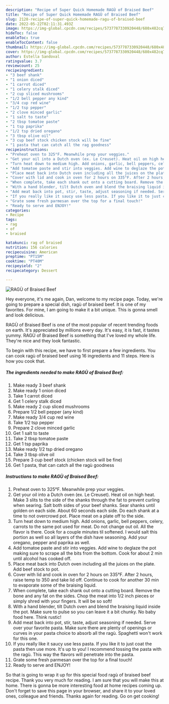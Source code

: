```yaml
---
description: "Recipe of Super Quick Homemade RAGÙ of Braised Beef"
title: "Recipe of Super Quick Homemade RAGÙ of Braised Beef"
slug: 2128-recipe-of-super-quick-homemade-ragu-of-braised-beef
date: 2022-05-22T02:11:31.493Z
image: https://img-global.cpcdn.com/recipes/5737787330920448/680x482cq70/ragu-of-braised-beef-recipe-main-photo.jpg
hideToc: false
enableToc: true
enableTocContent: false
thumbnail: https://img-global.cpcdn.com/recipes/5737787330920448/680x482cq70/ragu-of-braised-beef-recipe-main-photo.jpg
cover: https://img-global.cpcdn.com/recipes/5737787330920448/680x482cq70/ragu-of-braised-beef-recipe-main-photo.jpg
author: Estella Sandoval
ratingvalue: 3.7
reviewcount: 25
recipeingredient:
- "3 beef shank"
- "1 onion diced"
- "1 carrot diced"
- "1 celery stalk diced"
- "2 cup sliced mushrooms"
- "1/2 bell pepper any kind"
- "3/4 cup red wine"
- "1/2 tsp pepper"
- "2 clove minced garlic"
- "1 salt to taste"
- "2 tbsp tomatoe paste"
- "1 tsp paprika"
- "1/2 tsp dried oregano"
- "3 tbsp olive oil"
- "3 cup beef stock chicken stock will be fine"
- "1 pasta that can catch all the rag goodness"
recipeinstructions:
- "Preheat oven to 325°F. Meanwhile prep your veggies."
- "Get your oil into a Dutch oven (ex. Le Creuset). Heat oil on high heat. Make 3 slits to the side of the shanks through the fat to prevent curling when searing. Salt both sides of your beef shanks. Sear shanks until golden on each side. About 60 seconds each side. Do each shank at a time to not overcrowd pot. Place meat on a plate off to the side."
- "Turn heat down to medium high. Add onions, garlic, bell peppers, celery, carrots to the same pot used for meat. Do not change out oil. All the flavor is there. Cook for a couple minutes til softened. I would salt this portion as well so all layers of the dish have seasoning. Add your oregano, pepper and paprika as well."
- "Add tomatoe paste and stir into veggies. Add wine to deglaze the pot making sure to scrape all the bits from the bottom. Cook for about 2 min until alcohol has cooked off."
- "Place meat back into Dutch oven including all the juices on the plate. Add beef stock to pot."
- "Cover with lid and cook in oven for 2 hours on 335°F. After 2 hours, raise temp to 350 and take lid off. Continue to cook for another 30 min to evaporate some of the braising liquid."
- "When complete, take each shank out onto a cutting board. Remove the bone and any fat on the sides. Chop the meat into 1/2 inch pieces or simply shred with your fingers. It will be so soft!"
- "With a hand blender, tilt Dutch oven and blend the braising liquid inside the pot. Make sure to pulse so you can leave it a bit chunky. No baby food here. Think rustic!"
- "Add meat back into pot, stir, taste, adjust seasoning if needed. Serve over your favorite pasta. Make sure there are plenty of openings or curves in your pasta choice to absorb all the ragù. Spaghetti won&#39;t work for this one."
- "If you really like it saucy use less pasta. If you like it to just coat the pasta then use more. It&#39;s up to you! I recommend tossing the pasta with the ragù. This way the flavors will penetrate into the pasta."
- "Grate some fresh parmesan over the top for a final touch!"
- "Ready to serve and ENJOY!"
categories:
- Recipe
tags:
- rag
- of
- braised

katakunci: rag of braised 
nutrition: 156 calories
recipecuisine: American
preptime: "PT15M"
cooktime: "PT40M"
recipeyield: "2"
recipecategory: Dessert

---
```



![RAGÙ of Braised Beef](https://img-global.cpcdn.com/recipes/5737787330920448/680x482cq70/ragu-of-braised-beef-recipe-main-photo.jpg)

Hey everyone, it's me again, Dan, welcome to my recipe page. Today, we're going to prepare a special dish, ragù of braised beef. It is one of my favorites. For mine, I am going to make it a bit unique. This is gonna smell and look delicious.

RAGÙ of Braised Beef is one of the most popular of recent trending foods on earth. It's appreciated by millions every day. It's easy, it is fast, it tastes yummy. RAGÙ of Braised Beef is something that I've loved my whole life. They're nice and they look fantastic.




To begin with this recipe, we have to first prepare a few ingredients. You can cook ragù of braised beef using 16 ingredients and 11 steps. Here is how you cook that.

<!--inarticleads1-->

##### The ingredients needed to make RAGÙ of Braised Beef:

1. Make ready 3 beef shank
1. Make ready 1 onion diced
1. Take 1 carrot diced
1. Get 1 celery stalk diced
1. Make ready 2 cup sliced mushrooms
1. Prepare 1/2 bell pepper (any kind)
1. Make ready 3/4 cup red wine
1. Take 1/2 tsp pepper
1. Prepare 2 clove minced garlic
1. Get 1 salt to taste
1. Take 2 tbsp tomatoe paste
1. Get 1 tsp paprika
1. Make ready 1/2 tsp dried oregano
1. Take 3 tbsp olive oil
1. Prepare 3 cup beef stock (chicken stock will be fine)
1. Get 1 pasta, that can catch all the ragù goodness




<!--inarticleads2-->

##### Instructions to make RAGÙ of Braised Beef:

1. Preheat oven to 325°F. Meanwhile prep your veggies.
1. Get your oil into a Dutch oven (ex. Le Creuset). Heat oil on high heat. Make 3 slits to the side of the shanks through the fat to prevent curling when searing. Salt both sides of your beef shanks. Sear shanks until golden on each side. About 60 seconds each side. Do each shank at a time to not overcrowd pot. Place meat on a plate off to the side.
1. Turn heat down to medium high. Add onions, garlic, bell peppers, celery, carrots to the same pot used for meat. Do not change out oil. All the flavor is there. Cook for a couple minutes til softened. I would salt this portion as well so all layers of the dish have seasoning. Add your oregano, pepper and paprika as well.
1. Add tomatoe paste and stir into veggies. Add wine to deglaze the pot making sure to scrape all the bits from the bottom. Cook for about 2 min until alcohol has cooked off.
1. Place meat back into Dutch oven including all the juices on the plate. Add beef stock to pot.
1. Cover with lid and cook in oven for 2 hours on 335°F. After 2 hours, raise temp to 350 and take lid off. Continue to cook for another 30 min to evaporate some of the braising liquid.
1. When complete, take each shank out onto a cutting board. Remove the bone and any fat on the sides. Chop the meat into 1/2 inch pieces or simply shred with your fingers. It will be so soft!
1. With a hand blender, tilt Dutch oven and blend the braising liquid inside the pot. Make sure to pulse so you can leave it a bit chunky. No baby food here. Think rustic!
1. Add meat back into pot, stir, taste, adjust seasoning if needed. Serve over your favorite pasta. Make sure there are plenty of openings or curves in your pasta choice to absorb all the ragù. Spaghetti won&#39;t work for this one.
1. If you really like it saucy use less pasta. If you like it to just coat the pasta then use more. It&#39;s up to you! I recommend tossing the pasta with the ragù. This way the flavors will penetrate into the pasta.
1. Grate some fresh parmesan over the top for a final touch!
1. Ready to serve and ENJOY!



So that is going to wrap it up for this special food ragù of braised beef recipe. Thank you very much for reading. I am sure that you will make this at home. There is gonna be more interesting food at home recipes coming up. Don't forget to save this page in your browser, and share it to your loved ones, colleague and friends. Thanks again for reading. Go on get cooking!
